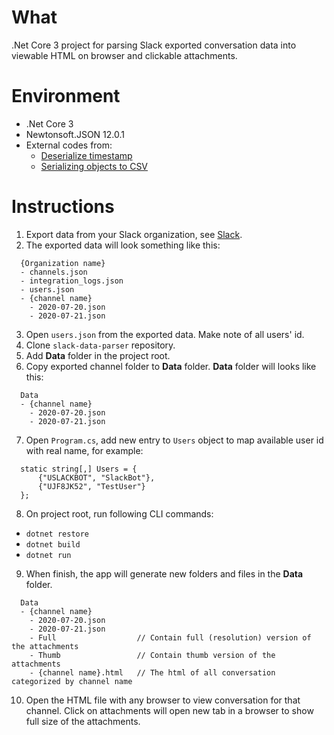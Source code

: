 # What
.Net Core 3 project for parsing Slack exported conversation data into viewable HTML on browser and clickable attachments.

# Environment
- .Net Core 3
- Newtonsoft.JSON 12.0.1
- External codes from:
  - [Deserialize timestamp](https://stackoverflow.com/questions/19971494/how-to-deserialize-a-unix-timestamp-%ce%bcs-to-a-datetime-from-json/19972214#19972214)
  - [Serializing objects to CSV](https://medium.com/@utterbbq/c-serializing-list-of-objects-to-csv-9dce02519f6b)

# Instructions
1. Export data from your Slack organization, see [Slack](https://slack.com/help/articles/201658943-Export-your-workspace-data).
2. The exported data will look something like this:
```
  {Organization name}
  - channels.json
  - integration_logs.json
  - users.json
  - {channel name}
    - 2020-07-20.json
    - 2020-07-21.json
```

3. Open `users.json` from the exported data. Make note of all users' id.
4. Clone `slack-data-parser` repository.
5. Add **Data** folder in the project root.
6. Copy exported channel folder to **Data** folder. **Data** folder will looks like this:
```
  Data
  - {channel name}
    - 2020-07-20.json
    - 2020-07-21.json
```

7. Open `Program.cs`, add new entry to `Users` object to map available user id with real name, for example:
```
  static string[,] Users = {
      {"USLACKBOT", "SlackBot"},
      {"UJF8JK52", "TestUser"}
  };
```

8. On project root, run following CLI commands:
  - `dotnet restore`
  - `dotnet build`
  - `dotnet run`

9. When finish, the app will generate new folders and files in the **Data** folder.
```
  Data
  - {channel name}
    - 2020-07-20.json
    - 2020-07-21.json
    - Full                  // Contain full (resolution) version of the attachments
    - Thumb                 // Contain thumb version of the attachments
    - {channel name}.html   // The html of all conversation categorized by channel name
```

10. Open the HTML file with any browser to view conversation for that channel. Click on attachments will open new tab in a browser to show full size of the attachments.
